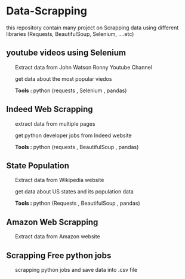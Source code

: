 # Data-Scrapping
this repository contain many project on Scrapping data using different libraries (Requests, BeautifulSoup, Selenium, ....etc) 


<h2> youtube videos using Selenium</h2>
<ul>Extract data from John Watson Ronny Youtube Channel</ul>
<ul>get data about the most popular viedos </ul>
<ul> <b> Tools : </b> python (requests , Selenium , pandas) </ul>

<h2> Indeed Web Scrapping</h2>
<ul>extract data from multiple pages </ul>
<ul> get python developer jobs from Indeed website</ul>
<ul> <b> Tools : </b> python (requests , BeautifulSoup , pandas)</ul>

<h2> State Population</h2>
<ul>Extract data from Wikipedia website</ul>
<ul>get data about US states and its population data </ul>
<ul> <b> Tools : </b> python (Requests , BeautifulSoup , pandas)</ul>
 
<h2> Amazon Web Scrapping</h2>
<ul>Extract data from Amazon website</ul>
 
<h2> Scrapping Free python jobs</h2>
<ul>scrapping python jobs and save data into .csv file</ul>
